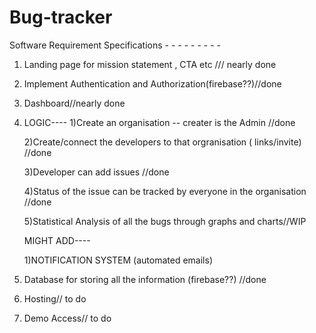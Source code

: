 # Bug-tracker

Software Requirement Specifications - - - - - - - - - 

1. Landing page for mission statement , CTA etc /// nearly done 

2. Implement Authentication and Authorization(firebase??)//done

3. Dashboard//nearly done
    

4. LOGIC----
    1)Create an organisation -- creater is the Admin //done
    
    2)Create/connect the developers to that orgranisation ( links/invite) //done
    
    3)Developer can add issues //done
    
    4)Status of the issue can be tracked by everyone in the organisation //done
    
    5)Statistical Analysis of all the bugs through graphs and charts//WIP
    
    MIGHT ADD----
    
    1)NOTIFICATION SYSTEM (automated emails)
    
5. Database for storing all the information (firebase??) //done

6. Hosting// to do

7. Demo Access// to do





